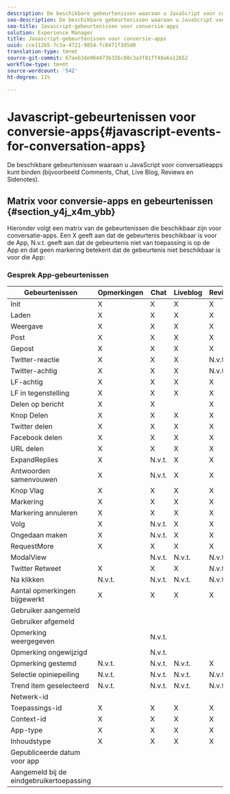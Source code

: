 ```yaml
---
description: De beschikbare gebeurtenissen waaraan u JavaScript voor conversatieapps kunt binden (bijvoorbeeld Comments, Chat, Live Blog, Reviews en Sidenotes).
seo-description: De beschikbare gebeurtenissen waaraan u JavaScript voor conversatieapps kunt binden (bijvoorbeeld Comments, Chat, Live Blog, Reviews en Sidenotes).
seo-title: Javascript-gebeurtenissen voor conversie-apps
solution: Experience Manager
title: Javascript-gebeurtenissen voor conversie-apps
uuid: cce112b5-7c3a-4721-9854-fc8471f3d5d0
translation-type: tm+mt
source-git-commit: 67aeb3de964473b326c88c3a3f81ff48a6a12652
workflow-type: tm+mt
source-wordcount: '542'
ht-degree: 11%

---
```



# Javascript-gebeurtenissen voor conversie-apps{#javascript-events-for-conversation-apps}

De beschikbare gebeurtenissen waaraan u JavaScript voor conversatieapps kunt binden (bijvoorbeeld Comments, Chat, Live Blog, Reviews en Sidenotes).

## Matrix voor conversie-apps en gebeurtenissen {#section_y4j_x4m_ybb}

Hieronder volgt een matrix van de gebeurtenissen die beschikbaar zijn voor conversatie-apps. Een X geeft aan dat de gebeurtenis beschikbaar is voor de App, N.v.t. geeft aan dat de gebeurtenis niet van toepassing is op de App en dat geen markering betekent dat de gebeurtenis niet beschikbaar is voor die App:

### Gesprek App-gebeurtenissen

| Gebeurtenissen | Opmerkingen | Chat | Liveblog | Revisies | Sidenotes | Opiniepeilingen | Trend |
|---|---|---|---|---|---|---|---|
| Init | X | X | X | X | X |  |  |
| Laden | X | X | X | X |  |  |  |
| Weergave | X | X | X | X |  |  |  |
| Post | X | X | X | X |  | N.v.t. | N.v.t. |
| Gepost | X | X | X | X | X | N.v.t. | N.v.t. |
| Twitter-reactie | X | X | X | N.v.t. | N.v.t. | N.v.t. | N.v.t. |
| Twitter-achtig | X | X | X | N.v.t. | N.v.t. | N.v.t. | N.v.t. |
| LF-achtig | X | X | X | X | N.v.t. | N.v.t. | N.v.t. |
| LF in tegenstelling | X | X | X | X | N.v.t. | N.v.t. | N.v.t. |
| Delen op bericht | X | X |  | X | N.v.t. | N.v.t. | N.v.t. |
| Knop Delen | X | X | X | X |  | N.v.t. | N.v.t. |
| Twitter delen | X | X | X | X | X | N.v.t. | N.v.t. |
| Facebook delen | X | X | X | X | X | N.v.t. | N.v.t. |
| URL delen | X | X | X | X |  | N.v.t. | N.v.t. |
| ExpandReplies | X | N.v.t. | X | X | N.v.t. | N.v.t. | N.v.t. |
| Antwoorden samenvouwen | X | N.v.t. | X | X | N.v.t. | N.v.t. | N.v.t. |
| Knop Vlag | X | X | X | X | N.v.t. | N.v.t. | N.v.t. |
| Markering | X | X | X | X | X | N.v.t. | N.v.t. |
| Markering annuleren | X | X | X | X | N.v.t. | N.v.t. | N.v.t. |
| Volg | X | N.v.t. | X | X | N.v.t. | N.v.t. | N.v.t. |
| Ongedaan maken | X | N.v.t. | X | X | N.v.t. | N.v.t. | N.v.t. |
| RequestMore | X | X | X | X | N.v.t. | N.v.t. | N.v.t. |
| ModalView |  | N.v.t. | N.v.t. | N.v.t. | N.v.t. | N.v.t. | N.v.t. |
| Twitter Retweet | X | X | X | N.v.t. | N.v.t. | N.v.t. | N.v.t. |
| Na klikken | N.v.t. | N.v.t. | N.v.t. | N.v.t. | N.v.t. | N.v.t. | N.v.t. |
| Aantal opmerkingen bijgewerkt | X | X | X | X | N.v.t. | N.v.t. | N.v.t. |
| Gebruiker aangemeld |  |  |  |  |  | N.v.t. | N.v.t. |
| Gebruiker afgemeld |  |  |  |  |  | N.v.t. | N.v.t. |
| Opmerking weergegeven |  | N.v.t. |  |  | N.v.t. | N.v.t. | N.v.t. |
| Opmerking ongewijzigd |  | N.v.t. |  |  | N.v.t. | N.v.t. | N.v.t. |
| Opmerking gestemd | N.v.t. | N.v.t. | N.v.t. | X | X | N.v.t. | N.v.t. |
| Selectie opiniepeiling | N.v.t. | N.v.t. | N.v.t. | N.v.t. | N.v.t. |  | N.v.t. |
| Trend item geselecteerd | N.v.t. | N.v.t. | N.v.t. | N.v.t. | N.v.t. | N.v.t. |  |
| Netwerk-id |  |  |  |  |  |  |  |
| Toepassings-id | X | X | X | X |  |  |  |
| Context-id | X | X | X | X |  |  |  |
| App-type | X | X | X | X |  |  |  |
| Inhoudstype | X | X | X | X |  |  |  |
| Gepubliceerde datum voor app |  |  |  |  |  |  |  |
| Aangemeld bij de eindgebruikertoepassing |  |  |  |  |  |  |  |

